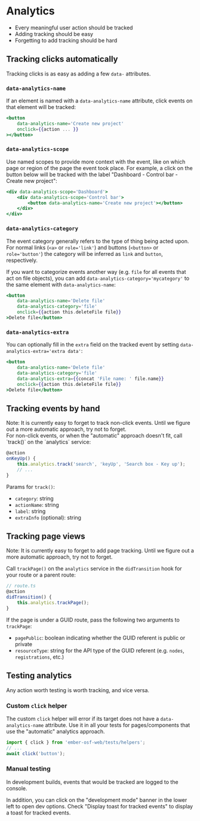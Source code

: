 # Analytics
- Every meaningful user action should be tracked
- Adding tracking should be easy
- Forgetting to add tracking should be hard

## Tracking clicks automatically
Tracking clicks is as easy as adding a few `data-` attributes.

### `data-analytics-name`
If an element is named with a `data-analytics-name` attribute, click events on that element will be tracked:
```hbs
<button
    data-analytics-name='Create new project'
    onclick={{action ... }}
></button>
```

### `data-analytics-scope`
Use named scopes to provide more context with the event, like on which page or region of the page the event took place.
For example, a click on the button below will be tracked with the label "Dashboard - Control bar - Create new project":
```hbs
<div data-analytics-scope='Dashboard'>
    <div data-analytics-scope='Control bar'>
        <button data-analytics-name='Create new project'></button>
    </div>
</div>
```

### `data-analytics-category`
The event category generally refers to the type of thing being acted upon. For normal links (`<a>` or `role='link'`)
and buttons (`<button>` or `role='button'`) the category will be inferred as `link` and `button`, respectively.

If you want to categorize events another way (e.g. `file` for all events that act on file objects), you can add
`data-analytics-category='mycategory'` to the same element with `data-analytics-name`:
```hbs
<button
    data-analytics-name='Delete file'
    data-analytics-category='file'
    onclick={{action this.deleteFile file}}
>Delete file</button>
```

### `data-analytics-extra`
You can optionally fill in the `extra` field on the tracked event by setting `data-analytics-extra='extra data'`:
```hbs
<button
    data-analytics-name='Delete file'
    data-analytics-category='file'
    data-analytics-extra={{concat 'File name: ' file.name}}
    onclick={{action this.deleteFile file}}
>Delete file</button>
```

## Tracking events by hand
<aside>
    Note: It is currently easy to forget to track non-click events.
    Until we figure out a more automatic approach, try not to forget.
</aside>
For non-click events, or when the "automatic" approach doesn't fit, call `track()` on the `analytics` service:

```ts
@action
onKeyUp() {
    this.analytics.track('search', 'keyUp', 'Search box - Key up');
    // ...
}
```

Params for `track()`:
- `category`: string
- `actionName`: string
- `label`: string
- `extraInfo` (optional): string

## Tracking page views
<aside>
    Note: It is currently easy to forget to add page tracking.
    Until we figure out a more automatic approach, try not to forget.
</aside>

Call `trackPage()` on the `analytics` service in the `didTransition` hook for your route or a parent route:
```ts
// route.ts
@action
didTransition() {
    this.analytics.trackPage();
}
```

If the page is under a GUID route, pass the following two arguments to `trackPage`:
- `pagePublic`: boolean indicating whether the GUID referent is public or private
- `resourceType`: string for the API type of the GUID referent (e.g. `nodes`, `registrations`, etc.)

## Testing analytics
Any action worth testing is worth tracking, and vice versa.

### Custom `click` helper
The custom `click` helper will error if its target does not have a `data-analytics-name` attribute.
Use it in all your tests for pages/components that use the "automatic" analytics approach.

```ts
import { click } from 'ember-osf-web/tests/helpers';
// ...
await click('button');
```

### Manual testing
In development builds, events that would be tracked are logged to the console.

In addition, you can click on the "development mode" banner in the lower left to open dev options.
Check "Display toast for tracked events" to display a toast for tracked events.
